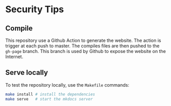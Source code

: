 Security Tips
=============


## Compile

This repository use a Github Action to generate the website. The action is trigger
at each push to master. The compiles files are then pushed to the `gh-page` branch.
This branch is used by Github to expose the website on the Internet.


## Serve locally

To test the repository locally, use the `Makefile` commands:

```bash
make install # install the dependencies
make serve   # start the mkdocs server
```
